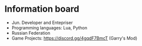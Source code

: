 # Information board
- Jun. Developer and Entepriser
- Programming languages: Lua, Python
- Russian Federation
- Game Projects: https://discord.gg/4gqdF7BmcT (Garry's Mod)
